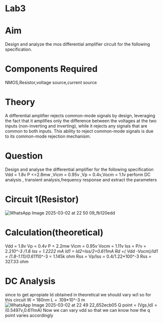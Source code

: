 # Lab3
# Aim
  Design and analyze the mos differential amplifier circuit for the following specification.
# Components Required
  NMOS,Resistor,voltage source,current source
# Theory
  A differential amplifier rejects common-mode signals by design, leveraging the fact that it amplifies only the difference between the voltages at the two inputs (non-inverting and inverting), while it rejects any signals that are common to both inputs. This ability to reject common-mode signals is due to its common-mode rejection mechanism. 
# Question
  Design and analyse the differential amplifier for the following specification Vdd = 1.8v P <=2.8mw ,Vicm = 0.95v ,Vp = 0.4v,Vocm = 1.1v perform DC analysis , transient analysis,frequency response and extract the parameters 
# Circuit 1(Resistor)
![WhatsApp Image 2025-03-02 at 22 50 09_fb120edd](https://github.com/user-attachments/assets/8c4b758e-f0c6-4ee9-9d65-1365b5a0e593)
# Calculation(theoretical)
  Vdd = 1.8v
  Vp = 0.4v
  P = 2.2mw
  Vicm = 0.95v
  Vocm = 1.11v
  Iss = P/v
   = 2.2*10^-3 /1.8
  Iss = 1.2222 mA
Id1 = Id2=Iss/2=0.611mA
Rd =( Vdd -Vocm)/Id1
   = (1.8-1.11)/0.611*10^-3
   = 1.145k ohm
Rss = Vp/Iss
    = 0.4/1.22*100^-3
Rss = 327.33 ohm

# DC Analysis
  since to get apropiate Id obtained in theoretical we should vary w/l
  so for this circuit
    W = 180nm
    L = .109*10^-3 m
![WhatsApp Image 2025-03-02 at 22 49 22_652ecb05](https://github.com/user-attachments/assets/42f119bd-2ca4-4ca5-8060-1b5a8d8fcc1c)
Q point = (Vgs,Id) = (0.5497v,0.611mA)
Now we can vary vdd so that we can know how the q point varies accordingly


 





